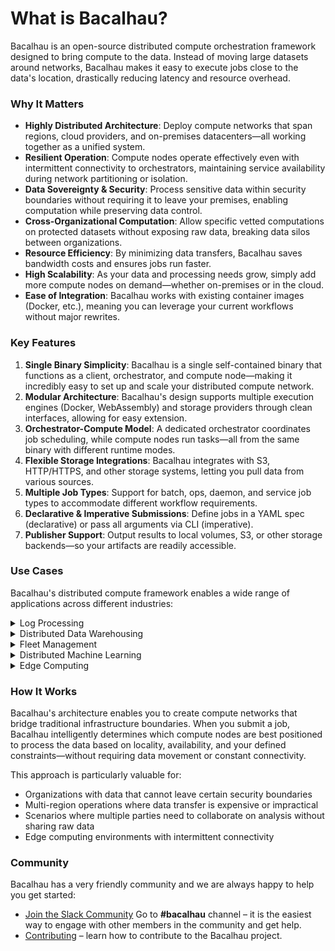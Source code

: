 # What is Bacalhau?

Bacalhau is an open-source distributed compute orchestration framework designed to bring compute to the data. Instead of moving large datasets around networks, Bacalhau makes it easy to execute jobs close to the data's location, drastically reducing latency and resource overhead.

### Why It Matters

* **Highly Distributed Architecture**: Deploy compute networks that span regions, cloud providers, and on-premises datacenters—all working together as a unified system.
* **Resilient Operation**: Compute nodes operate effectively even with intermittent connectivity to orchestrators, maintaining service availability during network partitioning or isolation.
* **Data Sovereignty & Security**: Process sensitive data within security boundaries without requiring it to leave your premises, enabling computation while preserving data control.
* **Cross-Organizational Computation**: Allow specific vetted computations on protected datasets without exposing raw data, breaking data silos between organizations.
* **Resource Efficiency**: By minimizing data transfers, Bacalhau saves bandwidth costs and ensures jobs run faster.
* **High Scalability**: As your data and processing needs grow, simply add more compute nodes on demand—whether on-premises or in the cloud.
* **Ease of Integration**: Bacalhau works with existing container images (Docker, etc.), meaning you can leverage your current workflows without major rewrites.

### Key Features

1. **Single Binary Simplicity**: Bacalhau is a single self-contained binary that functions as a client, orchestrator, and compute node—making it incredibly easy to set up and scale your distributed compute network.
2. **Modular Architecture**: Bacalhau's design supports multiple execution engines (Docker, WebAssembly) and storage providers through clean interfaces, allowing for easy extension.
3. **Orchestrator-Compute Model**: A dedicated orchestrator coordinates job scheduling, while compute nodes run tasks—all from the same binary with different runtime modes.
4. **Flexible Storage Integrations**: Bacalhau integrates with S3, HTTP/HTTPS, and other storage systems, letting you pull data from various sources.
5. **Multiple Job Types**: Support for batch, ops, daemon, and service job types to accommodate different workflow requirements.
6. **Declarative & Imperative Submissions**: Define jobs in a YAML spec (declarative) or pass all arguments via CLI (imperative).
7. **Publisher Support**: Output results to local volumes, S3, or other storage backends—so your artifacts are readily accessible.

### Use Cases

Bacalhau's distributed compute framework enables a wide range of applications across different industries:

<details>

<summary>Log Processing</summary>

Process logs efficiently at scale by running distributed jobs directly at the source, reducing costs by up to 93% in bandwidth usage while improving real-time insights. Bacalhau supports various job types for log management:

* **Daemon Jobs**: Continuously run on each node for real-time log aggregation and compression
* **Service Jobs**: Handle ongoing processing tasks like log aggregation and issue detection
* **Batch Jobs**: Execute on-demand in-depth analysis of historical log data
* **Ops Jobs**: Enable real-time querying of live logs for urgent investigations

</details>

<details>

<summary>Distributed Data Warehousing</summary>

Query and analyze data across multiple regions by deploying compute tasks directly where your data resides. This approach reduces latency, enhances performance, and ensures compliance with data sovereignty regulations. Bacalhau integrates with modern data tools like Apache Iceberg and DuckDB to enable:

* Reduced data movement with local query execution
* Improved query performance through compute-data proximity
* Seamless scalability with dynamic node addition
* Compliance with data regulations through region-specific processing

</details>

<details>

<summary>Fleet Management</summary>

Efficiently manage distributed nodes across multiple environments with capabilities for:

* Remote execution of commands without requiring SSH access
* Automated software deployment and configuration updates
* Real-time metrics and logs collection
* Targeted job execution based on node attributes
* Rapid incident response and automated recovery

</details>

<details>

<summary>Distributed Machine Learning</summary>

Train and deploy ML models across a distributed compute fleet, optimizing performance while keeping data in place:

* Distribute training across multiple machines to handle larger models
* Process data locally to minimize network transfers
* Deploy inference jobs near users for low-latency predictions
* Support federated learning for privacy-sensitive applications

</details>

<details>

<summary>Edge Computing</summary>

Run compute tasks closer to the data source for applications requiring low latency and minimal bandwidth usage:

* Process and analyze sensor, IoT, or video data in real time
* Perform pre-processing and filtering at the edge before sending refined data
* Distribute tasks across available edge resources dynamically
* Ensure data privacy by keeping computations near the source

</details>



### How It Works

Bacalhau's architecture enables you to create compute networks that bridge traditional infrastructure boundaries. When you submit a job, Bacalhau intelligently determines which compute nodes are best positioned to process the data based on locality, availability, and your defined constraints—without requiring data movement or constant connectivity.

This approach is particularly valuable for:

* Organizations with data that cannot leave certain security boundaries
* Multi-region operations where data transfer is expensive or impractical
* Scenarios where multiple parties need to collaborate on analysis without sharing raw data
* Edge computing environments with intermittent connectivity

### Community

Bacalhau has a very friendly community and we are always happy to help you get started:

* [Join the Slack Community](https://bit.ly/bacalhau-project-slack) Go to **#bacalhau** channel – it is the easiest way to engage with other members in the community and get help.
* [Contributing](/community/ways-to-contribute) – learn how to contribute to the Bacalhau project.
